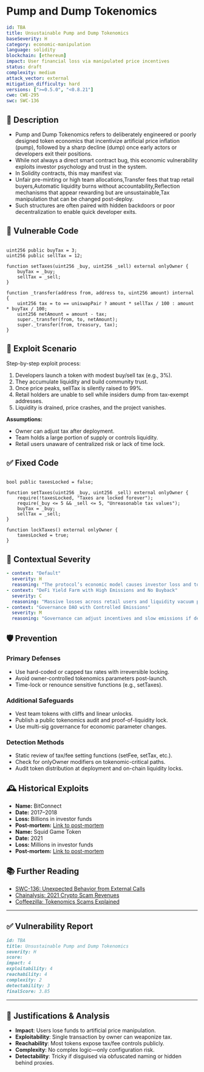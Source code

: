 # Pump and Dump Tokenomics

```YAML
id: TBA
title: Unsustainable Pump and Dump Tokenomics
baseSeverity: H
category: economic-manipulation
language: solidity
blockchain: [ethereum]
impact: User financial loss via manipulated price incentives
status: draft
complexity: medium
attack_vector: external
mitigation_difficulty: hard
versions: [">=0.5.0", "<0.8.21"]
cwe: CWE-295
swc: SWC-136
```

## 📝 Description

- Pump and Dump Tokenomics refers to deliberately engineered or poorly designed token economics that incentivize artificial price inflation (pump), followed by a sharp decline (dump) once early actors or developers exit their positions. 
- While not always a direct smart contract bug, this economic vulnerability exploits investor psychology and trust in the system.
- In Solidity contracts, this may manifest via:
- Unfair pre-minting or high team allocations,Transfer fees that trap retail buyers,Automatic liquidity burns without accountability,Reflection mechanisms that appear rewarding but are unsustainable,Tax manipulation that can be changed post-deploy.
- Such structures are often paired with hidden backdoors or poor decentralization to enable quick developer exits.

## 🚨 Vulnerable Code

```solidity

uint256 public buyTax = 3;
uint256 public sellTax = 12;

function setTaxes(uint256 _buy, uint256 _sell) external onlyOwner {
    buyTax = _buy;
    sellTax = _sell;
}

function _transfer(address from, address to, uint256 amount) internal {
    uint256 tax = to == uniswapPair ? amount * sellTax / 100 : amount * buyTax / 100;
    uint256 netAmount = amount - tax;
    super._transfer(from, to, netAmount);
    super._transfer(from, treasury, tax);
}
```

## 🧪 Exploit Scenario

Step-by-step exploit process:

1. Developers launch a token with modest buy/sell tax (e.g., 3%).
2. They accumulate liquidity and build community trust.
3. Once price peaks, sellTax is silently raised to 99%.
4. Retail holders are unable to sell while insiders dump from tax-exempt addresses.
5. Liquidity is drained, price crashes, and the project vanishes.

**Assumptions:**

- Owner can adjust tax after deployment.
- Team holds a large portion of supply or controls liquidity.
- Retail users unaware of centralized risk or lack of time lock.

## ✅ Fixed Code

```solidity

bool public taxesLocked = false;

function setTaxes(uint256 _buy, uint256 _sell) external onlyOwner {
    require(!taxesLocked, "Taxes are locked forever");
    require(_buy <= 5 && _sell <= 5, "Unreasonable tax values");
    buyTax = _buy;
    sellTax = _sell;
}

function lockTaxes() external onlyOwner {
    taxesLocked = true;
}
```
## 🧭 Contextual Severity

```yaml
- context: "Default"
  severity: H
  reasoning: "The protocol’s economic model causes investor loss and token collapse over time."
- context: "DeFi Yield Farm with High Emissions and No Buyback"
  severity: C
  reasoning: "Massive losses across retail users and liquidity vacuum post-hype."
- context: "Governance DAO with Controlled Emissions"
  severity: M
  reasoning: "Governance can adjust incentives and slow emissions if detected early."
```

## 🛡️ Prevention

### Primary Defenses

- Use hard-coded or capped tax rates with irreversible locking.
- Avoid owner-controlled tokenomics parameters post-launch.
- Time-lock or renounce sensitive functions (e.g., setTaxes).

### Additional Safeguards

- Vest team tokens with cliffs and linear unlocks.
- Publish a public tokenomics audit and proof-of-liquidity lock.
- Use multi-sig governance for economic parameter changes.

### Detection Methods

- Static review of tax/fee setting functions (setFee, setTax, etc.).
- Check for onlyOwner modifiers on tokenomic-critical paths.
- Audit token distribution at deployment and on-chain liquidity locks.

## 🕰️ Historical Exploits

- **Name:** BitConnect 
- **Date:** 2017–2018 
- **Loss:** Billions in investor funds  
- **Post-mortem:** [Link to post-mortem](https://techpadi.africa/2024/11/cryptos-dark-side-pumps-dumps-and-rug-pulls/?utm_source=chatgpt.com) 
- **Name:** Squid Game Token 
- **Date:** 2021 
- **Loss:** Millions in investor funds 
- **Post-mortem:** [Link to post-mortem](https://plasbit.com/research/crypto-pump-and-dump?utm_source=chatgpt.com) 

## 📚 Further Reading

- [SWC-136: Unexpected Behavior from External Calls](https://swcregistry.io/docs/SWC-136/) 
- [Chainalysis: 2021 Crypto Scam Revenues](https://www.chainalysis.com/blog/2021-crypto-scam-revenues/)
- [Coffeezilla: Tokenomics Scams Explained](https://www.youtube.com/@Coffeezilla) 

---

## ✅ Vulnerability Report

```markdown
id: TBA
title: Unsustainable Pump and Dump Tokenomics
severity: H
score:
impact: 4         
exploitability: 4 
reachability: 4   
complexity: 2     
detectability: 3  
finalScore: 3.85
```

---

## 📄 Justifications & Analysis

- **Impact**: Users lose funds to artificial price manipulation.
- **Exploitability**: Single transaction by owner can weaponize tax.
- **Reachability**: Most tokens expose tax/fee controls publicly.
- **Complexity**: No complex logic—only configuration risk.
- **Detectability**: Tricky if disguised via obfuscated naming or hidden behind proxies.

